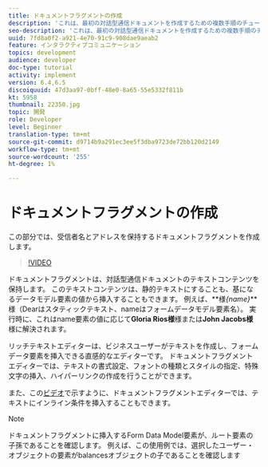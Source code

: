 ```yaml
---
title: ドキュメントフラグメントの作成
description: 'これは、最初の対話型通信ドキュメントを作成するための複数手順のチュートリアルの5部です。 この部分では、受信者名とアドレスを保持するドキュメントフラグメントを作成します。 '
seo-description: 'これは、最初の対話型通信ドキュメントを作成するための複数手順のチュートリアルの5部です。 この部分では、受信者名とアドレスを保持するドキュメントフラグメントを作成します。 '
uuid: 7fd8a0f2-a921-4e70-91c9-908dae9aeab2
feature: インタラクティブコミュニケーション
topics: development
audience: developer
doc-type: tutorial
activity: implement
version: 6.4,6.5
discoiquuid: 47d3aa97-0bff-48e0-8a65-55e5332f811b
kt: 5958
thumbnail: 22350.jpg
topic: 開発
role: Developer
level: Beginner
translation-type: tm+mt
source-git-commit: d9714b9a291ec3ee5f3dba9723de72bb120d2149
workflow-type: tm+mt
source-wordcount: '255'
ht-degree: 1%

---
```



# ドキュメントフラグメントの作成

この部分では、受信者名とアドレスを保持するドキュメントフラグメントを作成します。

>[!VIDEO](https://video.tv.adobe.com/v/22350/?quality=9&learn=on)

ドキュメントフラグメントは、対話型通信ドキュメントのテキストコンテンツを保持します。 このテキストコンテンツは、静的テキストにすることも、基になるデータモデル要素の値から挿入することもできます。 例えば、**様&#x200B;_{name}_**様（Dearはスタティックテキスト、nameはフォームデータモデル要素名）。 実行時に、これはname要素の値に応じて&#x200B;**Gloria Rios様**様または&#x200B;**John Jacobs様**様に解決されます。

リッチテキストエディターは、ビジネスユーザーがテキストを作成し、フォームデータ要素を挿入できる直感的なエディターです。 ドキュメントフラグメントエディターでは、テキストの書式設定、フォントの種類とスタイルの指定、特殊文字の挿入、ハイパーリンクの作成を行うことができます。

また、この[ビデオ](https://helpx.adobe.com/experience-manager/kt/forms/using/editing-improvements-correspondence-mgmt-feature-video-use.html)で示すように、ドキュメントフラグメントエディターでは、テキストにインライン条件を挿入することもできます。

>[!NOTE]
>
>ドキュメントフラグメントに挿入するForm Data Model要素が、ルート要素の子孫であることを確認します。 例えば、この使用例では、選択したユーザー・オブジェクトの要素がbalancesオブジェクトの子であることを確認します

